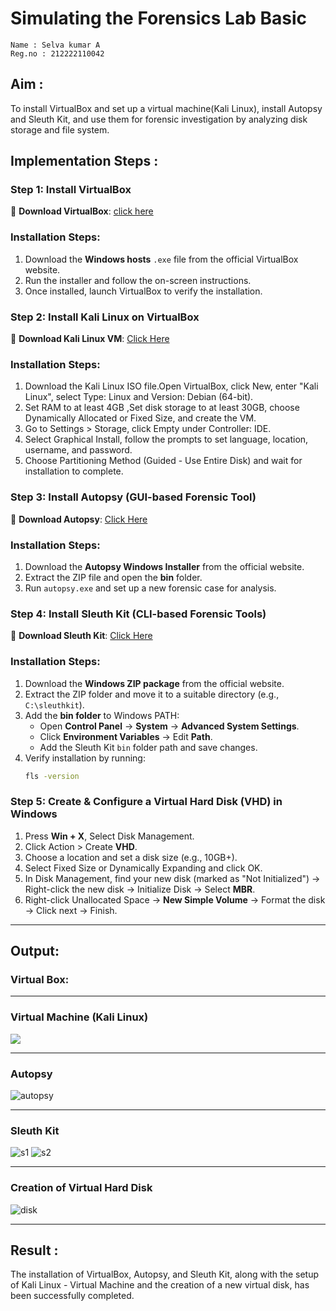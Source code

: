 # Simulating the Forensics Lab Basic
```
Name : Selva kumar A
Reg.no : 212222110042
```
## Aim :
   To install VirtualBox and set up a virtual machine(Kali Linux), install Autopsy and Sleuth Kit, and use them for forensic investigation by analyzing disk storage and file system.

## **Implementation Steps :**

### **Step 1: Install VirtualBox**
🔗 **Download VirtualBox**: [click here](https://virtualbox.en.softonic.com/)  

### **Installation Steps:**
1. Download the **Windows hosts** `.exe` file from the official VirtualBox website.  
2. Run the installer and follow the on-screen instructions.  
3. Once installed, launch VirtualBox to verify the installation.


### **Step 2: Install Kali Linux on VirtualBox**
🔗 **Download Kali Linux VM**: [Click Here](https://www.kali.org/get-kali/#kali-virtual-machines)  

### **Installation Steps:**
1. Download the Kali Linux ISO file.Open VirtualBox, click New, enter "Kali Linux", select Type: Linux and Version: Debian (64-bit).  
2. Set RAM to at least 4GB ,Set disk storage to at least 30GB, choose Dynamically Allocated or Fixed Size, and create the VM. 
3. Go to Settings > Storage, click Empty under Controller: IDE. 
4. Select Graphical Install, follow the prompts to set language, location, username, and password.
5. Choose Partitioning Method (Guided - Use Entire Disk) and wait for installation to complete.


### **Step 3: Install Autopsy (GUI-based Forensic Tool)**
🔗 **Download Autopsy**: [Click Here](https://www.autopsy.com/download/)  

### **Installation Steps:**
1. Download the **Autopsy Windows Installer** from the official website.  
2. Extract the ZIP file and open the **bin** folder.  
3. Run `autopsy.exe` and set up a new forensic case for analysis.


### **Step 4: Install Sleuth Kit (CLI-based Forensic Tools)**
🔗 **Download Sleuth Kit**: [Click Here](https://sleuthkit.org/download.php)  

### **Installation Steps:**
1. Download the **Windows ZIP package** from the official website.  
2. Extract the ZIP folder and move it to a suitable directory (e.g., `C:\sleuthkit`).  
3. Add the **bin folder** to Windows PATH:
   - Open **Control Panel** → **System** → **Advanced System Settings**.  
   - Click **Environment Variables** → Edit **Path**.  
   - Add the Sleuth Kit `bin` folder path and save changes.  
4. Verify installation by running:
   ```sh
   fls -version


### **Step 5: Create & Configure a Virtual Hard Disk (VHD) in Windows**

1. Press **Win + X**, Select Disk Management.
2. Click Action > Create **VHD**.
3. Choose a location and set a disk size (e.g., 10GB+).
4. Select Fixed Size or Dynamically Expanding and click OK.
5. In Disk Management, find your new disk (marked as "Not Initialized") -> Right-click the new disk → Initialize Disk → Select **MBR**.
6. Right-click Unallocated Space → **New Simple Volume** → Format the disk -> Click next → Finish.

---

## Output:

### **Virtual Box:**



---

### **Virtual Machine (Kali Linux)**



![](./images/kali1.png)

---

### **Autopsy**

![autopsy](https://github.com/user-attachments/assets/9cbc719b-097f-4641-a89e-441d8fc568b4)

---

### **Sleuth Kit**
![s1](https://github.com/user-attachments/assets/2b5fb817-5022-433a-8c4d-77a0801bc531)
![s2](https://github.com/user-attachments/assets/921c5547-775e-4051-beb7-5afd47a4c782)



---

### **Creation of Virtual Hard Disk**

![disk](https://github.com/user-attachments/assets/ad24bcfb-71d6-4e0d-b7bb-57d622f7f253)

---

## Result :
The installation of VirtualBox, Autopsy, and Sleuth Kit, along with the setup of Kali Linux - Virtual Machine and the creation of a new virtual disk, has been successfully completed.
